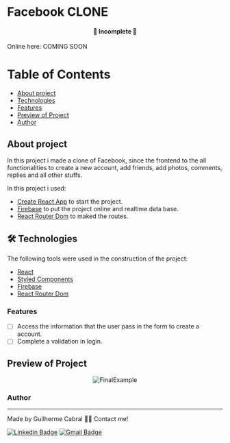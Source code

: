 # Facebook CLONE

<h4 align="center">
	🚧  Incomplete  🚧
</h4>

<p> Online here: COMING SOON </p>

Table of Contents
=================
<!--ts-->
   * [About project](#About-Project)
   * [Technologies](#-Technologies)
   * [Features](#Features)
   * [Preview of Project](#Preview-of-Project)
   * [Author](#Author)
<!--te-->

## About project

In this project i made a clone of Facebook, since the frontend to the all functionalities to create a new account, add friends, add photos, comments, replies and all other stuffs.

In this project i used:

* [Create React App](https://github.com/facebook/create-react-app) to start the project.
* [Firebase](https://firebase.google.com/docs/hosting?hl=pt-br) to put the project online and realtime data base.
* [React Router Dom](https://v5.reactrouter.com/core/guides/quick-start) to maked the routes.

## 🛠 Technologies

The following tools were used in the construction of the project:

- [React](https://pt-br.reactjs.org/)
- [Styled Components](https://styled-components.com/)
- [Firebase](https://firebase.google.com/docs/hosting?hl=pt-br)
- [React Router Dom](https://v5.reactrouter.com/core/guides/quick-start)

### Features
 
- [ ] Access the information that the user pass in the form to create a account.
- [ ] Complete a validation in login.

 ##  Preview of Project


<div align="center">
  <img alt="FinalExample" title="#FinalExample" src="CAMINHO DA IMAGEM" />
</div>



### Author
---
Made by Guilherme Cabral 👋🏽 Contact me!

[![Linkedin Badge](https://img.shields.io/badge/-Guilherme-blue?style=flat-square&logo=Linkedin&logoColor=white&link=https://www.linkedin.com/in/tgmarinho/)](https://www.linkedin.com/in/guilherme-rodrigues-cabral/)
[![Gmail Badge](https://img.shields.io/badge/-guilhermerocabral@gmail.com-c14438?style=flat-square&logo=Gmail&logoColor=white&link=mailto:guilhermerocabral@gmail.com)](mailto:guilhermerocabral@gmail.com)
